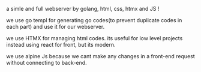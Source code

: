 a simle and full webserver by golang, html, css, htmx and JS !

we use go templ for generating go codes(to prevent duplicate codes in each part) and use it for our webserver.

we use HTMX for managing html codes.
its useful for low level projects instead using react for front, but its modern.

we use alpine Js 
because we cant make any changes in a front-end request without connecting to back-end.


